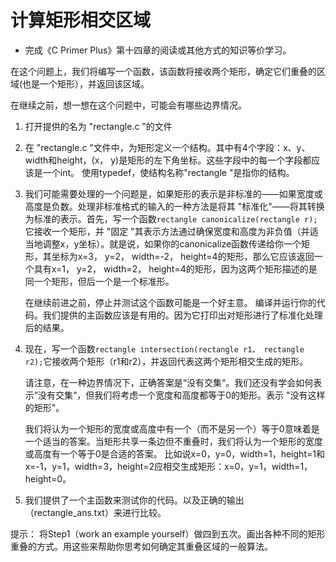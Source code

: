 # 计算矩形相交区域

- 完成《C Primer Plus》第十四章的阅读或其他方式的知识等价学习。

在这个问题上，我们将编写一个函数，该函数将接收两个矩形，确定它们重叠的区域(也是一个矩形），并返回该区域。

在继续之前，想一想在这个问题中，可能会有哪些边界情况。

1. 打开提供的名为 "rectangle.c "的文件
2.  在 "rectangle.c "文件中，为矩形定义一个结构。其中有4个字段：x、y、width和height，(x， y)是矩形的左下角坐标。这些字段中的每一个字段都应该是一个int。 使用typedef，使结构名称"rectangle "是指你的结构。

3. 我们可能需要处理的一个问题是，如果矩形的表示是非标准的——如果宽度或高度是负数。处理非标准格式的输入的一种方法是将其 "标准化"——将其转换为标准的表示。首先，写一个函数`rectangle canonicalize(rectangle r);`它接收一个矩形，并 "固定 "其表示方法通过确保宽度和高度为非负值（并适当地调整x，y坐标）。就是说，如果你的canonicalize函数传递给你一个矩形，其坐标为x=3， y=2， width=-2， height=4的矩形，那么它应该返回一个具有x=1， y=2， width=2， height=4的矩形，因为这两个矩形描述的是同一个矩形，但后一个是一个标准形。

   在继续前进之前，停止并测试这个函数可能是一个好主意。 编译并运行你的代码。我们提供的主函数应该是有用的。因为它打印出对矩形进行了标准化处理后的结果。

4. 现在，写一个函数`rectangle intersection(rectangle r1， rectangle r2);`它接收两个矩形（r1和r2），并返回代表这两个矩形相交生成的矩形。

   请注意，在一种边界情况下，正确答案是“没有交集“。我们还没有学会如何表示“没有交集“，但我们将考虑一个宽度和高度都等于0的矩形。表示 "没有这样的矩形"。

   我们将认为一个矩形的宽度或高度中有一个（而不是另一个）等于0意味着是一个适当的答案。当矩形共享一条边但不重叠时，我们将认为一个矩形的宽度或高度有一个等于0是合适的答案。 比如说x=0，y=0，width=1，height=1和x=-1，y=1，width=3，height=2应相交生成矩形：x=0，y=1，width=1，height=0。

5. 我们提供了一个主函数来测试你的代码。以及正确的输出（rectangle_ans.txt）来进行比较。

提示：
     将Step1（work an example yourself）做四到五次。画出各种不同的矩形重叠的方式。用这些来帮助你思考如何确定其重叠区域的一般算法。

​		